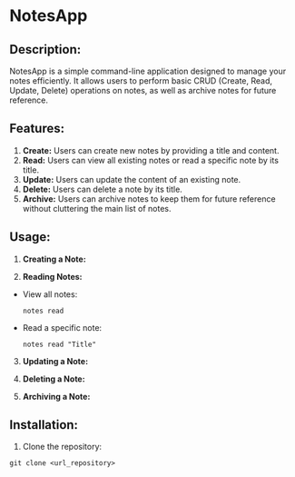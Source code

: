 # NotesApp

## Description:
NotesApp is a simple command-line application designed to manage your notes efficiently. It allows users to perform basic CRUD (Create, Read, Update, Delete) operations on notes, as well as archive notes for future reference.

## Features:
1. **Create:** Users can create new notes by providing a title and content.
2. **Read:** Users can view all existing notes or read a specific note by its title.
3. **Update:** Users can update the content of an existing note.
4. **Delete:** Users can delete a note by its title.
5. **Archive:** Users can archive notes to keep them for future reference without cluttering the main list of notes.

## Usage:
1. **Creating a Note:**

2. **Reading Notes:**
- View all notes:
  ```
  notes read
  ```
- Read a specific note:
  ```
  notes read "Title"
  ```

3. **Updating a Note:**

4. **Deleting a Note:**

5. **Archiving a Note:**

## Installation:
1. Clone the repository:
```
git clone <url_repository>
```
